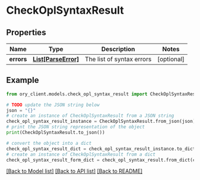 # CheckOplSyntaxResult


## Properties

Name | Type | Description | Notes
------------ | ------------- | ------------- | -------------
**errors** | [**List[ParseError]**](ParseError.md) | The list of syntax errors | [optional] 

## Example

```python
from ory_client.models.check_opl_syntax_result import CheckOplSyntaxResult

# TODO update the JSON string below
json = "{}"
# create an instance of CheckOplSyntaxResult from a JSON string
check_opl_syntax_result_instance = CheckOplSyntaxResult.from_json(json)
# print the JSON string representation of the object
print(CheckOplSyntaxResult.to_json())

# convert the object into a dict
check_opl_syntax_result_dict = check_opl_syntax_result_instance.to_dict()
# create an instance of CheckOplSyntaxResult from a dict
check_opl_syntax_result_form_dict = check_opl_syntax_result.from_dict(check_opl_syntax_result_dict)
```
[[Back to Model list]](../README.md#documentation-for-models) [[Back to API list]](../README.md#documentation-for-api-endpoints) [[Back to README]](../README.md)



